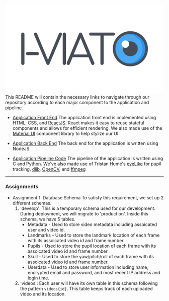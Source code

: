 ![I-VIATO Logo](/iviato-ui/src/img/iviato.png)
This README will contain the necessary links to navigate through our
repository according to each major component to the application and pipeline.

* [Application Front End](https://github.com/MohammadSharif/i-viato/tree/develop/iviato-ui)
The application front end is implemented using HTML, CSS, and [ReactJS](https://github.com/facebook/react).
React makes it easy to reuse stateful components and allows for efficient rendering. We also made use of the
[Material UI](https://github.com/mui-org/material-ui) component library to help stylize our UI.  

* [Application Back End](https://github.com/MohammadSharif/i-viato/tree/develop/iviato-api)
The back end for the application is written using NodeJS.

* [Application Pipeline Code](https://github.com/MohammadSharif/i-viato/tree/develop/iviato-pipeline)
The pipeline of the application is written using C and Python. We've also made use of Tristan Hume's
[eyeLike](https://github.com/trishume/eyeLike) for pupil tracking, [dlib](https://github.com/davisking/dlib),
[OpenCV](https://github.com/opencv/opencv), and [ffmpeg](https://github.com/FFmpeg/FFmpeg)

--- 
### Assignments 
* Assignment 1: Database Schema
  To satisfy this requirement, we set up 2 different schemas. 
    1. 'develop': This is a temporary schema used for our development. During deployment, we will migrate to 'production'. Inside this schema, we have 5 tables.
        * Metadata - Used to store video metadata including assoicated user and video id.
        * Landmarks - Used to store the landmark location of each frame with its assoicated video id and frame number.
        * Pupils - Used to store the pupil location of each frame with its assoicated video id and frame number.
        * Skull - Used to store the yaw/pitch/roll of each frame with its assoicated video id and frame number.
        * Userdata - Used to store user information including name, encrypted email and password, and most recent IP address and login time.
    2. 'videos': Each user will have its own table in this schema following the pattern `videos{id}`. This table keeps track of each uploaded video and its location. 
  
